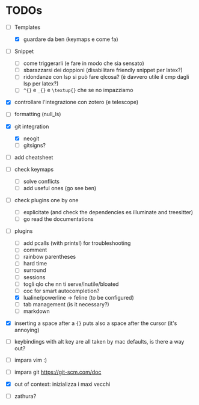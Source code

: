# TODOs

- [ ] Templates
  - [x]  guardare da ben (keymaps e come fa)

- [ ] Snippet
  - [ ] come triggerarli (e fare in modo che sia sensato)
  - [ ] sbarazzarsi dei doppioni (disabilitare friendly snippet per latex?)
  - [ ] ridondanze con lsp si può fare qlcosa? (è davvero utile il cmp dagli lsp per latex?)
  - [ ] `^{}` e `_{}` e `\textup{}` che se no impazziamo
      
- [x] controllare l'integrazione con zotero (e telescope)

- [ ] formatting (null_ls)
- [x] git integration
  - [x] neogit
  - [ ] gitsigns?

- [ ] add cheatsheet
- [ ] check keymaps
  - [ ] solve conflicts
  - [ ] add useful ones (go see ben)

- [ ] check plugins one by one
  - [ ] explicitate (and check the dependencies es illuminate and treesitter)
  - [ ] go read the documentations

- [ ] plugins
  - [ ] add pcalls (with prints!) for troubleshooting
  - [ ] comment
  - [ ] rainbow parentheses
  - [ ] hard time
  - [ ] surround
  - [ ] sessions
  - [ ] togli qlo che nn ti serve/inutile/bloated
  - [ ] coc for smart autocompletion?
  - [x] lualine/powerline -> feline (to be configured)
  - [ ] tab management (is it necessary?)
  - [ ] markdown

- [x] inserting a space after a `{}` puts also a space after the cursor (it's annoying)
- [ ] keybindings with alt key are all taken by mac defaults, is there a way out?
      
- [ ] impara vim :)
- [ ] impara git https://git-scm.com/doc

- [x] out of context: inizializza i maxi vecchi
- [ ] zathura?


      
